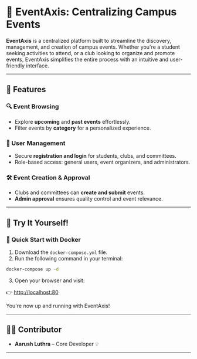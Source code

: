 # 📅 EventAxis: Centralizing Campus Events

**EventAxis** is a centralized platform built to streamline the discovery, management, and creation of campus events. Whether you're a student seeking activities to attend, or a club looking to organize and promote events, EventAxis simplifies the entire process with an intuitive and user-friendly interface.

---

## 🚀 Features

### 🔍 Event Browsing

* Explore **upcoming** and **past events** effortlessly.
* Filter events by **category** for a personalized experience.

### 👥 User Management

* Secure **registration and login** for students, clubs, and committees.
* Role-based access: general users, event organizers, and administrators.

### 🛠️ Event Creation & Approval

* Clubs and committees can **create and submit** events.
* **Admin approval** ensures quality control and event relevance.

---

## 🧪 Try It Yourself!

### 🐳 Quick Start with Docker

1. Download the `docker-compose.yml` file.
2. Run the following command in your terminal:

```bash
docker-compose up -d
```

3. Open your browser and visit:

👉 [http://localhost:80](http://localhost:80)

You're now up and running with EventAxis!

---

## 👨‍💻 Contributor

* **Aarush Luthra** – Core Developer 💡

---

